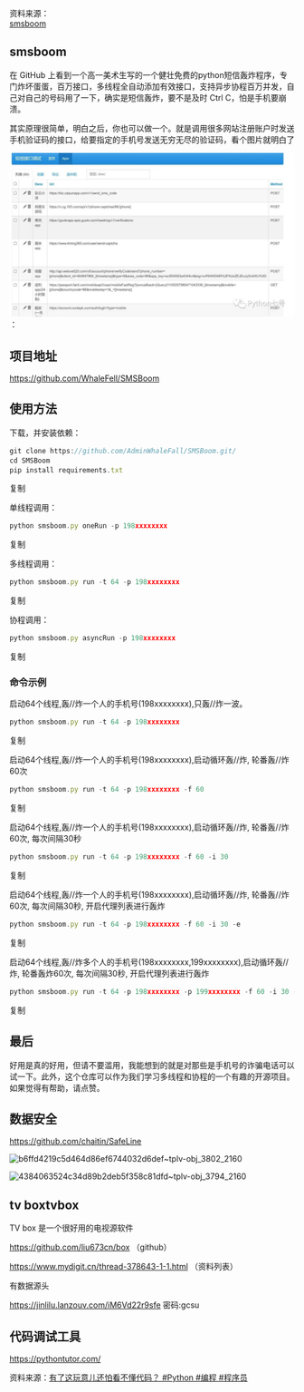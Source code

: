 资料来源：<br/>
[smsboom](https://github.com/OpenEthan/SMSBoom)


## smsboom
在 GitHub 上看到一个高一美术生写的一个健壮免费的python短信轰炸程序，专门炸坏蛋蛋，百万接口，多线程全自动添加有效接口，支持异步协程百万并发，自己对自己的号码用了一下，确实是短信轰炸，要不是及时 Ctrl C，怕是手机要崩溃。

其实原理很简单，明白之后，你也可以做一个。就是调用很多网站注册账户时发送手机验证码的接口，给要指定的手机号发送无穷无尽的验证码，看个图片就明白了

![63b87ab058adf9bbf7a6fc10c0271ca5](img\63b87ab058adf9bbf7a6fc10c0271ca5.jpg ':size=60%')：

## 项目地址

https://github.com/WhaleFell/SMSBoom

## 使用方法

下载，并安装依赖：

```javascript
git clone https://github.com/AdminWhaleFall/SMSBoom.git/
cd SMSBoom
pip install requirements.txt 
```

复制

单线程调用：

```javascript
python smsboom.py oneRun -p 198xxxxxxxx
```

复制

多线程调用：

```javascript
python smsboom.py run -t 64 -p 198xxxxxxxx
```

复制

协程调用：

```javascript
python smsboom.py asyncRun -p 198xxxxxxxx
```

复制

### **命令示例**

启动64个线程,轰//炸一个人的手机号(198xxxxxxxx),只轰//炸一波。

```javascript
python smsboom.py run -t 64 -p 198xxxxxxxx
```

复制

启动64个线程,轰//炸一个人的手机号(198xxxxxxxx),启动循环轰//炸, 轮番轰//炸60次

```javascript
python smsboom.py run -t 64 -p 198xxxxxxxx -f 60
```

复制

启动64个线程,轰//炸一个人的手机号(198xxxxxxxx),启动循环轰//炸, 轮番轰//炸60次, 每次间隔30秒

```javascript
python smsboom.py run -t 64 -p 198xxxxxxxx -f 60 -i 30
```

复制

启动64个线程,轰//炸一个人的手机号(198xxxxxxxx),启动循环轰//炸, 轮番轰//炸60次, 每次间隔30秒, 开启代理列表进行轰炸

```javascript
python smsboom.py run -t 64 -p 198xxxxxxxx -f 60 -i 30 -e
```

复制

启动64个线程,轰//炸多个人的手机号(198xxxxxxxx,199xxxxxxxx),启动循环轰//炸, 轮番轰炸60次, 每次间隔30秒, 开启代理列表进行轰炸

```javascript
python smsboom.py run -t 64 -p 198xxxxxxxx -p 199xxxxxxxx -f 60 -i 30 -e
```

复制

## 最后

好用是真的好用，但请不要滥用，我能想到的就是对那些是手机号的诈骗电话可以试一下。此外，这个仓库可以作为我们学习多线程和协程的一个有趣的开源项目。如果觉得有帮助，请点赞。



## 数据安全

https://github.com/chaitin/SafeLine

![b6ffd4219c5d464d86ef6744032d6def~tplv-obj_3802_2160](img/b6ffd4219c5d464d86ef6744032d6deftplv-obj_3802_2160-1700705753469.gif)

![4384063524c34d89b2deb5f358c81dfd~tplv-obj_3794_2160](img/4384063524c34d89b2deb5f358c81dfdtplv-obj_3794_2160-1700705760358.gif)


## tv boxtvbox

TV box 是一个很好用的电视源软件

https://github.com/liu673cn/box  （github）

https://www.mydigit.cn/thread-378643-1-1.html （资料列表）

有数据源头

https://jinlilu.lanzouv.com/iM6Vd22r9sfe
密码:gcsu

## 代码调试工具

https://pythontutor.com/

资料来源：[有了这玩意儿还怕看不懂代码？ #Python #编程 #程序员](https://www.toutiao.com/video/7316533054045061632/?app=news_article&timestamp=1703905378&share_uid=MS4wLjABAAAAZblTiuFIZV2qCCaxUIsbQnjd4qdImHK9EQws1N68M-8&is_hit_share_recommend=0&utm_campaign=client_share&wxshare_count=1&tt_from=weixin&utm_source=weixin&utm_medium=toutiao_android&share_token=a2b470f3-5dc7-4d60-bba4-11a4b75fe421&source=m_redirect&wid=1703924410467)